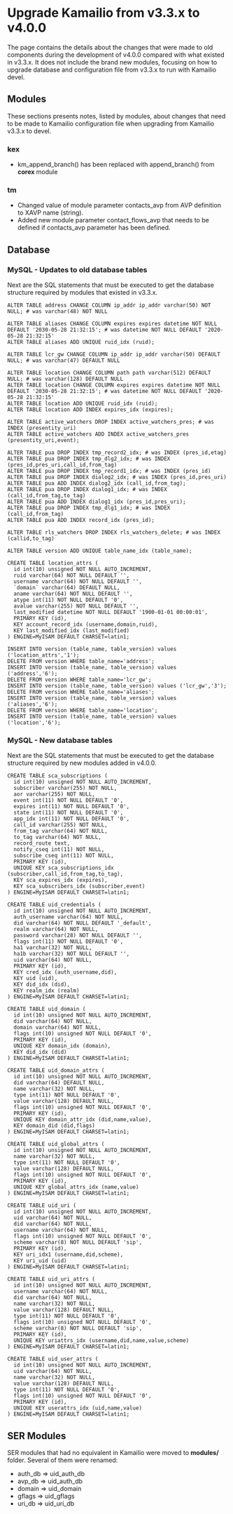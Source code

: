 # Upgrade Kamailio from v3.3.x to v4.0.0

The page contains the details about the changes that were made to old
components during the development of v4.0.0 compared with what existed
in v3.3.x. It does not include the brand new modules, focusing on how to
upgrade database and configuration file from v3.3.x to run with Kamailio
devel.

## Modules

These sections presents notes, listed by modules, about changes that
need to be made to Kamailio configuration file when upgrading from
Kamailio v3.3.x to devel.

### kex

- km_append_branch() has been replaced with append_branch() from
    **corex** module

### tm

- Changed value of module parameter contacts_avp from AVP definition
    to XAVP name (string).
- Added new module parameter contact_flows_avp that needs to be
    defined if contacts_avp parameter has been defined.

## Database

### MySQL - Updates to old database tables

Next are the SQL statements that must be executed to get the database
structure required by modules that existed in v3.3.x.

    ALTER TABLE address CHANGE COLUMN ip_addr ip_addr varchar(50) NOT NULL; # was varchar(48) NOT NULL

    ALTER TABLE aliases CHANGE COLUMN expires expires datetime NOT NULL DEFAULT '2030-05-28 21:32:15'; # was datetime NOT NULL DEFAULT '2020-05-28 21:32:15'
    ALTER TABLE aliases ADD UNIQUE ruid_idx (ruid);

    ALTER TABLE lcr_gw CHANGE COLUMN ip_addr ip_addr varchar(50) DEFAULT NULL; # was varchar(47) DEFAULT NULL

    ALTER TABLE location CHANGE COLUMN path path varchar(512) DEFAULT NULL; # was varchar(128) DEFAULT NULL
    ALTER TABLE location CHANGE COLUMN expires expires datetime NOT NULL DEFAULT '2030-05-28 21:32:15'; # was datetime NOT NULL DEFAULT '2020-05-28 21:32:15'
    ALTER TABLE location ADD UNIQUE ruid_idx (ruid);
    ALTER TABLE location ADD INDEX expires_idx (expires);

    ALTER TABLE active_watchers DROP INDEX active_watchers_pres; # was INDEX (presentity_uri)
    ALTER TABLE active_watchers ADD INDEX active_watchers_pres (presentity_uri,event);

    ALTER TABLE pua DROP INDEX tmp_record2_idx; # was INDEX (pres_id,etag)
    ALTER TABLE pua DROP INDEX tmp_dlg2_idx; # was INDEX (pres_id,pres_uri,call_id,from_tag)
    ALTER TABLE pua DROP INDEX tmp_record1_idx; # was INDEX (pres_id)
    ALTER TABLE pua DROP INDEX dialog2_idx; # was INDEX (pres_id,pres_uri)
    ALTER TABLE pua ADD INDEX dialog2_idx (call_id,from_tag);
    ALTER TABLE pua DROP INDEX dialog1_idx; # was INDEX (call_id,from_tag,to_tag)
    ALTER TABLE pua ADD INDEX dialog1_idx (pres_id,pres_uri);
    ALTER TABLE pua DROP INDEX tmp_dlg1_idx; # was INDEX (call_id,from_tag)
    ALTER TABLE pua ADD INDEX record_idx (pres_id);

    ALTER TABLE rls_watchers DROP INDEX rls_watchers_delete; # was INDEX (callid,to_tag)

    ALTER TABLE version ADD UNIQUE table_name_idx (table_name);

    CREATE TABLE location_attrs (
      id int(10) unsigned NOT NULL AUTO_INCREMENT,
      ruid varchar(64) NOT NULL DEFAULT '',
      username varchar(64) NOT NULL DEFAULT '',
      `domain` varchar(64) DEFAULT NULL,
      aname varchar(64) NOT NULL DEFAULT '',
      atype int(11) NOT NULL DEFAULT '0',
      avalue varchar(255) NOT NULL DEFAULT '',
      last_modified datetime NOT NULL DEFAULT '1900-01-01 00:00:01',
      PRIMARY KEY (id),
      KEY account_record_idx (username,domain,ruid),
      KEY last_modified_idx (last_modified)
    ) ENGINE=MyISAM DEFAULT CHARSET=latin1;

    INSERT INTO version (table_name, table_version) values ('location_attrs','1');
    DELETE FROM version WHERE table_name='address';
    INSERT INTO version (table_name, table_version) values ('address','6');
    DELETE FROM version WHERE table_name='lcr_gw';
    INSERT INTO version (table_name, table_version) values ('lcr_gw','3');
    DELETE FROM version WHERE table_name='aliases';
    INSERT INTO version (table_name, table_version) values ('aliases','6');
    DELETE FROM version WHERE table_name='location';
    INSERT INTO version (table_name, table_version) values ('location','6');

### MySQL - New database tables

Next are the SQL statements that must be executed to get the database
structure required by new modules added in v4.0.0.

    CREATE TABLE sca_subscriptions (
      id int(10) unsigned NOT NULL AUTO_INCREMENT,
      subscriber varchar(255) NOT NULL,
      aor varchar(255) NOT NULL,
      event int(11) NOT NULL DEFAULT '0',
      expires int(11) NOT NULL DEFAULT '0',
      state int(11) NOT NULL DEFAULT '0',
      app_idx int(11) NOT NULL DEFAULT '0',
      call_id varchar(255) NOT NULL,
      from_tag varchar(64) NOT NULL,
      to_tag varchar(64) NOT NULL,
      record_route text,
      notify_cseq int(11) NOT NULL,
      subscribe_cseq int(11) NOT NULL,
      PRIMARY KEY (id),
      UNIQUE KEY sca_subscriptions_idx (subscriber,call_id,from_tag,to_tag),
      KEY sca_expires_idx (expires),
      KEY sca_subscribers_idx (subscriber,event)
    ) ENGINE=MyISAM DEFAULT CHARSET=latin1;

    CREATE TABLE uid_credentials (
      id int(10) unsigned NOT NULL AUTO_INCREMENT,
      auth_username varchar(64) NOT NULL,
      did varchar(64) NOT NULL DEFAULT '_default',
      realm varchar(64) NOT NULL,
      password varchar(28) NOT NULL DEFAULT '',
      flags int(11) NOT NULL DEFAULT '0',
      ha1 varchar(32) NOT NULL,
      ha1b varchar(32) NOT NULL DEFAULT '',
      uid varchar(64) NOT NULL,
      PRIMARY KEY (id),
      KEY cred_idx (auth_username,did),
      KEY uid (uid),
      KEY did_idx (did),
      KEY realm_idx (realm)
    ) ENGINE=MyISAM DEFAULT CHARSET=latin1;

    CREATE TABLE uid_domain (
      id int(10) unsigned NOT NULL AUTO_INCREMENT,
      did varchar(64) NOT NULL,
      domain varchar(64) NOT NULL,
      flags int(10) unsigned NOT NULL DEFAULT '0',
      PRIMARY KEY (id),
      UNIQUE KEY domain_idx (domain),
      KEY did_idx (did)
    ) ENGINE=MyISAM DEFAULT CHARSET=latin1;

    CREATE TABLE uid_domain_attrs (
      id int(10) unsigned NOT NULL AUTO_INCREMENT,
      did varchar(64) DEFAULT NULL,
      name varchar(32) NOT NULL,
      type int(11) NOT NULL DEFAULT '0',
      value varchar(128) DEFAULT NULL,
      flags int(10) unsigned NOT NULL DEFAULT '0',
      PRIMARY KEY (id),
      UNIQUE KEY domain_attr_idx (did,name,value),
      KEY domain_did (did,flags)
    ) ENGINE=MyISAM DEFAULT CHARSET=latin1;

    CREATE TABLE uid_global_attrs (
      id int(10) unsigned NOT NULL AUTO_INCREMENT,
      name varchar(32) NOT NULL,
      type int(11) NOT NULL DEFAULT '0',
      value varchar(128) DEFAULT NULL,
      flags int(10) unsigned NOT NULL DEFAULT '0',
      PRIMARY KEY (id),
      UNIQUE KEY global_attrs_idx (name,value)
    ) ENGINE=MyISAM DEFAULT CHARSET=latin1;

    CREATE TABLE uid_uri (
      id int(10) unsigned NOT NULL AUTO_INCREMENT,
      uid varchar(64) NOT NULL,
      did varchar(64) NOT NULL,
      username varchar(64) NOT NULL,
      flags int(10) unsigned NOT NULL DEFAULT '0',
      scheme varchar(8) NOT NULL DEFAULT 'sip',
      PRIMARY KEY (id),
      KEY uri_idx1 (username,did,scheme),
      KEY uri_uid (uid)
    ) ENGINE=MyISAM DEFAULT CHARSET=latin1;

    CREATE TABLE uid_uri_attrs (
      id int(10) unsigned NOT NULL AUTO_INCREMENT,
      username varchar(64) NOT NULL,
      did varchar(64) NOT NULL,
      name varchar(32) NOT NULL,
      value varchar(128) DEFAULT NULL,
      type int(11) NOT NULL DEFAULT '0',
      flags int(10) unsigned NOT NULL DEFAULT '0',
      scheme varchar(8) NOT NULL DEFAULT 'sip',
      PRIMARY KEY (id),
      UNIQUE KEY uriattrs_idx (username,did,name,value,scheme)
    ) ENGINE=MyISAM DEFAULT CHARSET=latin1;

    CREATE TABLE uid_user_attrs (
      id int(10) unsigned NOT NULL AUTO_INCREMENT,
      uid varchar(64) NOT NULL,
      name varchar(32) NOT NULL,
      value varchar(128) DEFAULT NULL,
      type int(11) NOT NULL DEFAULT '0',
      flags int(10) unsigned NOT NULL DEFAULT '0',
      PRIMARY KEY (id),
      UNIQUE KEY userattrs_idx (uid,name,value)
    ) ENGINE=MyISAM DEFAULT CHARSET=latin1;

## SER Modules

SER modules that had no equivalent in Kamailio were moved to
**modules/** folder. Several of them were renamed:

- auth_db => uid_auth_db
- avp_db => uid_auth_db
- domain => uid_domain
- gflags => uid_gflags
- uri_db => uid_uri_db
